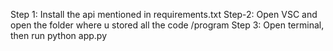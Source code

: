 Step 1: Install the api mentioned in requirements.txt
Step-2: Open VSC and open the folder where u stored all the code /program
Step 3: Open terminal, then run python app.py
